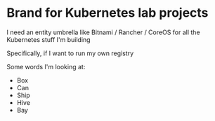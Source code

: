 # Brand for Kubernetes lab projects

I need an entity umbrella like Bitnami / Rancher / CoreOS for all the Kubernetes stuff I'm building

Specifically, if I want to run my own registry

Some words I'm looking at:

- Box
- Can
- Ship
- Hive
- Bay
